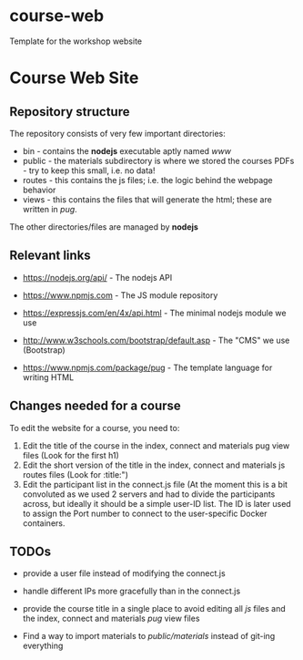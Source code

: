 # course-web
Template for the workshop website
# Course Web Site

## Repository structure

The repository consists of very few important directories:

* bin - contains the __nodejs__ executable aptly named _www_
* public - the materials subdirectory is where we stored the courses PDFs - try to keep this small, i.e. no data!
* routes - this contains the js files; i.e. the logic behind the webpage behavior
* views - this contains the files that will generate the html; these are written in _pug_.

The other directories/files are managed by __nodejs__

## Relevant links

* https://nodejs.org/api/ - The nodejs API

* https://www.npmjs.com - The JS module repository

* https://expressjs.com/en/4x/api.html - The minimal nodejs module we use

* http://www.w3schools.com/bootstrap/default.asp - The "CMS" we use (Bootstrap)

* https://www.npmjs.com/package/pug - The template language for writing HTML

## Changes needed for a course

To edit the website for a course, you need to:

1. Edit the title of the course in the index, connect and materials pug view files (Look for the first h1)
2. Edit the short version of the title in the index, connect and materials js routes files (Look for :title:")
3. Edit the participant list in the connect.js file (At the moment this is a bit convoluted as we used 2 servers and had to divide the participants across, but ideally it should be a simple user-ID list. The ID is later used to assign the Port number to connect to the user-specific Docker containers.

## TODOs

* provide a user file instead of modifying the connect.js

* handle different IPs more gracefully than in the connect.js

* provide the course title in a single place to avoid editing all _js_ files and the index, connect and materials _pug_ view files

* Find a way to import materials to _public/materials_ instead of git-ing everything
